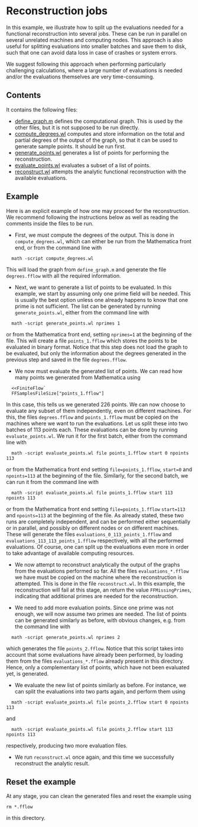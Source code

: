 Reconstruction jobs
===================

In this example, we illustrate how to split up the evaluations needed
for a functional reconstruction into several jobs.  These can be run
in parallel on several unrelated machines and computing nodes.  This
approach is also useful for splitting evaluations into smaller batches
and save them to disk, such that one can avoid data loss in case of
crashes or system errors.

We suggest following this approach when performing particularly
challenging calculations, where a large number of evaluations is
needed and/or the evaluations themselves are very time-consuming.


Contents
--------

It contains the following files:

- [define_graph.m](define_graph.m) defines the computational graph.
  This is used by the other files, but it is not supposed to be run
  directly.
- [compute_degrees.wl](compute_degrees.wl) computes and store
  information on the total and partial degrees of the output of the
  graph, so that it can be used to generate sample points.  It should
  be run first.
- [generate_points.wl](generate_points.wl) generates a list of points
  for performing the reconstruction.
- [evaluate_points.wl](evaluate_points.wl) evaluates a subset of a
  list of points.
- [reconstruct.wl](reconstruct.wl) attempts the analytic functional
  reconstruction with the available evaluations.


Example
-------

Here is an explicit example of how one may proceed for the
reconstruction.  We recommend following the instructions below as well
as reading the comments inside the files to be run.

- First, we must compute the degrees of the output.  This is done in
`compute_degrees.wl`, which can either be run from the Mathematica
front end, or from the command line with
```
  math -script compute_degrees.wl
```
  This will load the graph from `define_graph.m` and generate the file
  `degrees.fflow` with all the required information.

- Next, we want to generate a list of points to be evaluated.  In this
  example, we start by assuming only one prime field will be needed.
  This is usually the best option unless one already happens to know
  that one prime is not sufficient.  The list can be generated by
  running `generate_points.wl`, either from the command line with
```
  math -script generate_points.wl nprimes 1
```
  or from the Mathematica front end, setting `nprimes=1` at the
  beginning of the file.  This will create a file `points_1.fflow`
  which stores the points to be evaluated in binary format.  Notice
  that this step does not load the graph to be evaluated, but only the
  information about the degrees generated in the previous step and
  saved in the file `degrees.fflow`.

- We now must evaluate the generated list of points.  We can read how
  many points we generated from Mathematica using
```
  <<FiniteFlow`
  FFSamplesFileSize["points_1.fflow"]
```
  In this case, this tells us we generated 226 points.  We can now
  choose to evaluate any subset of them independently, even on
  different machines.  For this, the files `degrees.fflow` and
  `points_1.fflow` must be copied on the machines where we want to run
  the evaluations.  Let us split these into two batches of 113 points
  each.  These evaluations can be done by running
  `evaluate_points.wl`.  We run it for the first batch, either from
  the command line with
```
  math -script evaluate_points.wl file points_1.fflow start 0 npoints 113
```
  or from the Mathematica front end setting `file=points_1.fflow`,
  `start=0` and `npoints=113` at the beginning of the file.
  Similarly, for the second batch, we can run it from the command line
  with
```
  math -script evaluate_points.wl file points_1.fflow start 113 npoints 113
```
  or from the Mathematica front end setting `file=points_1.fflow`
  `start=113` and `npoints=113` at the beginning of the file.  As
  already stated, these two runs are completely independent, and can
  be performed either sequentially or in parallel, and possibly on
  different nodes or on different machines.  These will generate the
  files `evaluations_0_113_points_1.fflow` and
  `evaluations_113_113_points_1.fflow` respectively, with all the
  performed evaluations.  Of course, one can split up the evaluations
  even more in order to take advantage of available computing
  resources.

- We now attempt to reconstruct analytically the output of the graphs
  from the evaluations performed so far.  All the files
  `evaluations_*.fflow` we have must be copied on the machine where
  the reconstruction is attempted.  This is done in the file
  `reconstruct.wl`.  In this example, the reconstruction will fail at
  this stage, an return the value `FFMissingPrimes`, indicating that
  additional primes are needed for the reconstruction.

- We need to add more evaluation points.  Since one prime was not
  enough, we will now assume two primes are needed.  The list of
  points can be generated similarly as before, with obvious
  changes, e.g. from the command line with
```
  math -script generate_points.wl nprimes 2
```
  which generates the file `points_2.fflow`.  Notice that this script
  takes into account that some evaluations have already been performed,
  by loading them from the files `evaluations_*.fflow` already present
  in this directory.  Hence, only a complementary list of points, which
  have not been evaluated yet, is generated.

- We evaluate the new list of points similarly as before.  For
  instance, we can split the evaluations into two parts again, and
  perform them using
```
  math -script evaluate_points.wl file points_2.fflow start 0 npoints 113
```
  and
```
  math -script evaluate_points.wl file points_2.fflow start 113 npoints 113
```
  respectively, producing two more evaluation files.

- We run `reconstruct.wl` once again, and this time we successfully
  reconstruct the analytic result.


Reset the example
-----------------

At any stage, you can clean the generated files and reset the example
using
```
rm *.fflow
```
in this directory.

